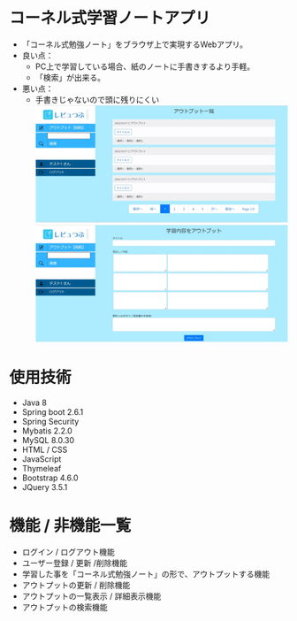 # コーネル式学習ノートアプリ
- 「コーネル式勉強ノート」をブラウザ上で実現するWebアプリ。
- 良い点：
  - PC上で学習している場合、紙のノートに手書きするより手軽。
  - 「検索」が出来る。
- 悪い点：
  - 手書きじゃないので頭に残りにくい
![image](1.jpg)
![image](2.jpg)

# 使用技術
- Java 8
- Spring boot 2.6.1
- Spring Security
- Mybatis 2.2.0
- MySQL 8.0.30
- HTML / CSS
- JavaScript
- Thymeleaf
- Bootstrap 4.6.0
- JQuery 3.5.1

# 機能 / 非機能一覧
- ログイン / ログアウト機能
- ユーザー登録 / 更新 /削除機能
- 学習した事を「コーネル式勉強ノート」の形で、アウトプットする機能
- アウトプットの更新 / 削除機能
- アウトプットの一覧表示 / 詳細表示機能
- アウトプットの検索機能
